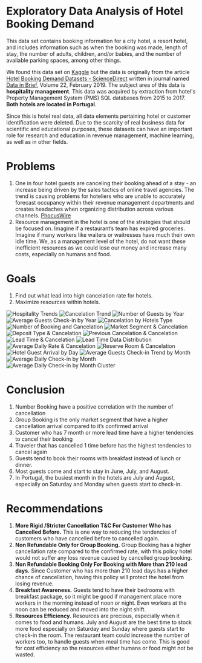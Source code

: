 # Exploratory Data Analysis of Hotel Booking Demand
This data set contains booking information for a city hotel, a resort hotel, and includes information such as when the booking was made, length of stay, the number of adults, children, and/or babies, and the number of available parking spaces, among other things.

We found this data set on [Kaggle](https://www.kaggle.com/jessemostipak/hotel-booking-demand) but the data is originally from the article [Hotel Booking Demand Datasets - ScienceDirect](https://www.sciencedirect.com/science/article/pii/S2352340918315191) written in journal named [Data in Brief](https://www.sciencedirect.com/journal/data-in-brief), Volume 22, February 2019. 
The subject area of this data is **hospitality management**. This data was acquired by extraction from hotel's Property Management System (PMS) SQL databases from 2015 to 2017. **Both hotels are located in Portugal**.

Since this is hotel real data, all data elements pertaining hotel or customer identification were deleted. Due to the scarcity of real business data for scientific and educational purposes, these datasets can have an important role for research and education in revenue management, machine learning, as well as in other fields.

# Problems
1. One in four hotel guests are canceling their booking ahead of a stay - an increase being driven by the sales tactics of online travel agencies.
The trend is causing problems for hoteliers who are unable to accurately forecast occupancy within their revenue management departments and creates headaches when organizing distribution across various channels. [PhocusWire](https://www.phocuswire.com/Hotel-distribution-market-share-distribution-analysis#:~:text=The%20average%20cancelation%20rate%20in,of%206.4%25%20over%20four%20years)
2. Resource management in the hotel is one of the strategies that should be focused on. Imagine if a restaurant’s team has expired groceries. Imagine if many workers like waiters or waitresses have much their own idle time. 
We, as a management level of the hotel, do not want these inefficient resources as we could lose our money and increase many costs, especially on humans and food.

# Goals
1. Find out what lead into high cancelation rate for hotels.
2. Maximize resources within hotels.


![Hospitality Trends](https://github.com/brdx88/hotel_booking_demand_EDA/blob/main/1.png)
![Cancelation Trend](https://github.com/brdx88/hotel_booking_demand_EDA/blob/main/2.png)
![Number of Guests by Year](https://github.com/brdx88/hotel_booking_demand_EDA/blob/main/3.png)
![Average Guests Check-in by Year](https://github.com/brdx88/hotel_booking_demand_EDA/blob/main/4.png)
![Cancelation by Hotels Type](https://github.com/brdx88/hotel_booking_demand_EDA/blob/main/5.png)
![Number of Booking and Cancelation](https://github.com/brdx88/hotel_booking_demand_EDA/blob/main/6.png)
![Market Segment & Cancelation](https://github.com/brdx88/hotel_booking_demand_EDA/blob/main/7.png)
![Deposit Type & Cancelation](https://github.com/brdx88/hotel_booking_demand_EDA/blob/main/8.png)
![Previous Cancelation & Cancelation](https://github.com/brdx88/hotel_booking_demand_EDA/blob/main/9.png)
![Lead Time & Cancelation](https://github.com/brdx88/hotel_booking_demand_EDA/blob/main/10.png)
![Lead Time Data Distribution](https://github.com/brdx88/hotel_booking_demand_EDA/blob/main/11.png)
![Average Daily Rate & Cancelation](https://github.com/brdx88/hotel_booking_demand_EDA/blob/main/12.png)
![Reserve Room & Cancelation](https://github.com/brdx88/hotel_booking_demand_EDA/blob/main/13.png)
![Hotel Guest Arrival by Day](https://github.com/brdx88/hotel_booking_demand_EDA/blob/main/14.png)
![Average Guests Check-in Trend by Month](https://github.com/brdx88/hotel_booking_demand_EDA/blob/main/15.png)
![Average Daily Check-in by Month](https://github.com/brdx88/hotel_booking_demand_EDA/blob/main/16.png)
![Average Daily Check-in by Month Cluster](https://github.com/brdx88/hotel_booking_demand_EDA/blob/main/17.png)




# Conclusion
1. Number Booking have a positive correlation with the number of cancellation
2. Group Booking is the only market segment that have a higher cancellation  arrival  compared to it’s confirmed arrival
3. Customer who has 7 month or more lead time have a higher tendencies to cancel their booking
4. Traveler that has cancelled 1 time before has the highest tendencies to cancel again
5. Guests tend to book their rooms with breakfast instead of lunch or dinner.
6. Most guests come and start to stay in June, July, and August.
7. In Portugal, the busiest month in the hotels are July and August, especially on Saturday and Monday when guests start to check-in.

# Recommendations
1. **More Rigid /Stricter  Cancellation T&C  For Customer Who has Cancelled Before.** This is  one way to  reducing the tendencies of customers who have cancelled before to cancelled again.
2. **Non Refundable Only for Group Booking.** Group Booking has a higher cancellation rate compared to the confirmed rate,  with this policy hotel would not suffer  any loss revenue caused by cancelled group booking.
3. **Non Refundable Booking Only For Booking with More than 210 lead days.** Since Customer who has more than 210  lead days has a higher chance of cancellation, having this policy will protect the hotel from losing revenue.
4. **Breakfast Awareness.** Guests tend to have their bedrooms with breakfast package, so it might be good if management place more workers in the morning instead of noon or night. Even workers at the noon can be reduced and moved into the night shift. 
5. **Resources Efficiency.** Resources are precious, especially when it comes to food and humans. July and August are the best time to stock more food especially on Saturday and Sunday where guests start to check-in the room. The restaurant team could increase the number of workers too, to handle guests when meal time has come. This is good for cost efficiency so the resources either humans or food might not be wasted.
